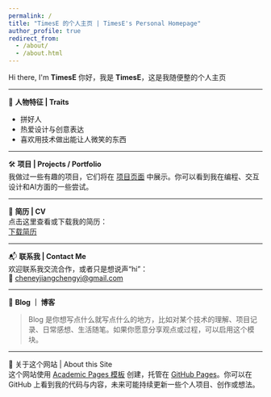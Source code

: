 ```yaml
---
permalink: /
title: "TimesE 的个人主页 | TimesE's Personal Homepage"
author_profile: true
redirect_from: 
  - /about/
  - /about.html
---
```


Hi there, I'm **TimesE** 
你好，我是 **TimesE**，这是我随便整的个人主页

---

🎯 **人物特征 | Traits**  
- 拼好人
- 热爱设计与创意表达  
- 喜欢用技术做出能让人微笑的东西

---

🛠 **项目 | Projects / Portfolio**  
我做过一些有趣的项目，它们将在 [项目页面](/portfolio/) 中展示。你可以看到我在编程、交互设计和AI方面的一些尝试。

---

📄 **简历 | CV**  
点击这里查看或下载我的简历：  
[下载简历](/files/CV.pdf)

---

📬 **联系我 | Contact Me**  
欢迎联系我交流合作，或者只是想说声“hi”：  
📧 cheneyjiangchengyi@gmail.com

---

📝 **Blog ｜ 博客**  
> Blog 是你想写点什么就写点什么的地方，比如对某个技术的理解、项目记录、日常感想、生活随笔。如果你愿意分享观点或过程，可以启用这个模块。

---

🧩 关于这个网站 | About this Site  
这个网站使用 [Academic Pages 模板](https://github.com/academicpages/academicpages.github.io) 创建，托管在 [GitHub Pages](https://pages.github.com)。你可以在 GitHub 上看到我的代码与内容，未来可能持续更新一些个人项目、创作或想法。
